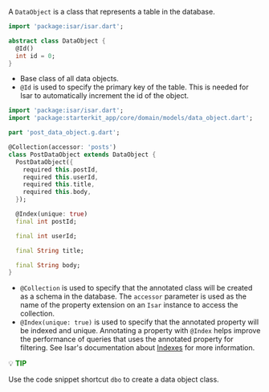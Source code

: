 A `DataObject` is a class that represents a table in the database.

```dart
import 'package:isar/isar.dart';

abstract class DataObject {
  @Id()
  int id = 0;
}
```

- Base class of all data objects.
- `@Id` is used to specify the primary key of the table. This is needed for Isar to automatically increment the id of the object.

```dart
import 'package:isar/isar.dart';
import 'package:starterkit_app/core/domain/models/data_object.dart';

part 'post_data_object.g.dart';

@Collection(accessor: 'posts')
class PostDataObject extends DataObject {
  PostDataObject({
    required this.postId,
    required this.userId,
    required this.title,
    required this.body,
  });

  @Index(unique: true)
  final int postId;

  final int userId;

  final String title;

  final String body;
}
```

- `@Collection` is used to specify that the annotated class will be created as a schema in the database. The `accessor` parameter is used as the name of the property extension on an `Isar` instance to access the collection.
- `@Index(unique: true)` is used to specify that the annotated property will be indexed and unique. Annotating a property with `@Index` helps improve the performance of queries that uses the annotated property for filtering. See Isar's documentation about [Indexes](https://isar.dev/indexes.html#what-are-indexes) for more information.
  
:bulb: **<span style="color: green">TIP</span>**

Use the code snippet shortcut `dbo` to create a data object class.